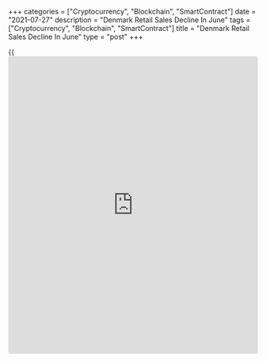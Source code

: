 +++
categories = ["Cryptocurrency", "Blockchain", "SmartContract"]
date = "2021-07-27"
description = "Denmark Retail Sales Decline In June"
tags = ["Cryptocurrency", "Blockchain", "SmartContract"]
title = "Denmark Retail Sales Decline In June"
type = "post"
+++

{{<iframe id="large-banner" src="https://www.bounty.group/#slide=26.0" width="100%" height="600" scrolling="no" style="border: 0px solid rgb(216, 221, 230); border-radius: 3px;">}}

Denmark's retail sales declined in June after rising in the previous
month, figures from Statistics Denmark showed on Tuesday.

Retail sales fell a seasonally adjusted 0.4 percent month-on-month in
June, after a 0.8 percent growth in May. In April, output had decreased
5.8 percent.

Sales of clothing and other goods increased 8.5 percent monthly in June
and those of sales of food and grocery rose 0.3 percent.

Meanwhile, sales of other consumables fell 2.6 percent.

On an annual basis, retail sales increased 6.6 percent in June,
following a 6.1 percent growth in the previous month.

For comments and feedback [contact](https://www.playgroundfx.com/contact/): editorial@rtt[news](https://www.letsplayfx.com/blog/forex-news-website/).com

[Economic News][1]

 **What parts of the world are seeing the best (and worst) economic
performances lately? Click[here][2] to check out our [Econ Scorecard][2]
and find out! See up-to-the-moment [ranking](https://www.playgroundfx.com/blog/crypto-exchange-ranking/)s for the best and worst
performers in [GDP][3], [unemployment rate][4], [inflation][5] and much
more.**

   1. www.rtt[news](https://www.letsplayfx.com/blog/forex-news-website/).com/Content/EconomicNews.aspx
   2. www.rtt[news](https://www.letsplayfx.com/blog/forex-news-website/).com/economic-scorecard/world-rank/unemployment-rate/highest-performance.aspx
   3. www.rtt[news](https://www.letsplayfx.com/blog/forex-news-website/).com/economic-scorecard/world-rank/GDP/highest-performance.aspx
   4. www.rtt[news](https://www.letsplayfx.com/blog/forex-news-website/).com/economic-scorecard/world-rank/unemployment-rate/lowest-performance.aspx
   5. www.rtt[news](https://www.letsplayfx.com/blog/forex-news-website/).com/economic-scorecard/world-rank/CPI/highest-performance.aspx